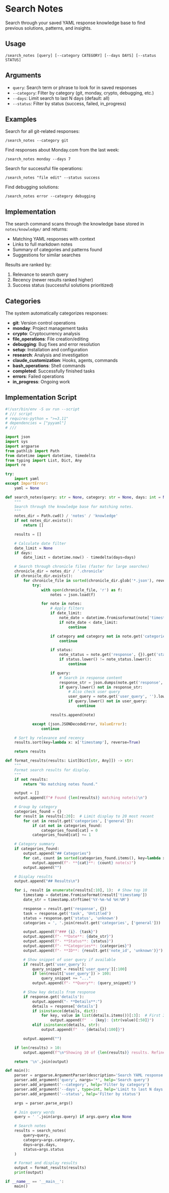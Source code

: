 # Search Notes

Search through your saved YAML response knowledge base to find previous solutions, patterns, and insights.

## Usage
```
/search_notes [query] [--category CATEGORY] [--days DAYS] [--status STATUS]
```

## Arguments
- `query`: Search term or phrase to look for in saved responses
- `--category`: Filter by category (git, monday, crypto, debugging, etc.)
- `--days`: Limit search to last N days (default: all)
- `--status`: Filter by status (success, failed, in_progress)

## Examples

Search for all git-related responses:
```
/search_notes --category git
```

Find responses about Monday.com from the last week:
```
/search_notes monday --days 7
```

Search for successful file operations:
```
/search_notes "file edit" --status success
```

Find debugging solutions:
```
/search_notes error --category debugging
```

## Implementation

The search command scans through the knowledge base stored in `notes/knowledge/` and returns:
- Matching YAML responses with context
- Links to full markdown notes
- Summary of categories and patterns found
- Suggestions for similar searches

Results are ranked by:
1. Relevance to search query
2. Recency (newer results ranked higher)
3. Success status (successful solutions prioritized)

## Categories

The system automatically categorizes responses:
- **git**: Version control operations
- **monday**: Project management tasks
- **crypto**: Cryptocurrency analysis
- **file_operations**: File creation/editing
- **debugging**: Bug fixes and error resolution
- **setup**: Installation and configuration
- **research**: Analysis and investigation
- **claude_customization**: Hooks, agents, commands
- **bash_operations**: Shell commands
- **completed**: Successfully finished tasks
- **errors**: Failed operations
- **in_progress**: Ongoing work

## Implementation Script

```python
#!/usr/bin/env -S uv run --script
# /// script
# requires-python = ">=3.11"
# dependencies = ["pyyaml"]
# ///

import json
import sys
import argparse
from pathlib import Path
from datetime import datetime, timedelta
from typing import List, Dict, Any
import re

try:
    import yaml
except ImportError:
    yaml = None

def search_notes(query: str = None, category: str = None, days: int = None, status: str = None) -> List[Dict[str, Any]]:
    """
    Search through the knowledge base for matching notes.
    """
    notes_dir = Path.cwd() / 'notes' / 'knowledge'
    if not notes_dir.exists():
        return []

    results = []

    # Calculate date filter
    date_limit = None
    if days:
        date_limit = datetime.now() - timedelta(days=days)

    # Search through chronicle files (faster for large searches)
    chronicle_dir = notes_dir / '.chronicle'
    if chronicle_dir.exists():
        for chronicle_file in sorted(chronicle_dir.glob('*.json'), reverse=True):
            try:
                with open(chronicle_file, 'r') as f:
                    notes = json.load(f)

                for note in notes:
                    # Apply filters
                    if date_limit:
                        note_date = datetime.fromisoformat(note['timestamp'])
                        if note_date < date_limit:
                            continue

                    if category and category not in note.get('categories', []):
                        continue

                    if status:
                        note_status = note.get('response', {}).get('status', '')
                        if status.lower() != note_status.lower():
                            continue

                    if query:
                        # Search in response content
                        response_str = json.dumps(note.get('response', {})).lower()
                        if query.lower() not in response_str:
                            # Also check user query
                            user_query = note.get('user_query', '').lower()
                            if query.lower() not in user_query:
                                continue

                    results.append(note)

            except (json.JSONDecodeError, ValueError):
                continue

    # Sort by relevance and recency
    results.sort(key=lambda x: x['timestamp'], reverse=True)

    return results

def format_results(results: List[Dict[str, Any]]) -> str:
    """
    Format search results for display.
    """
    if not results:
        return "No matching notes found."

    output = []
    output.append(f"# Found {len(results)} matching note(s)\n")

    # Group by category
    categories_found = {}
    for result in results[:20]:  # Limit display to 20 most recent
        for cat in result.get('categories', ['general']):
            if cat not in categories_found:
                categories_found[cat] = 0
            categories_found[cat] += 1

    # Category summary
    if categories_found:
        output.append("## Categories")
        for cat, count in sorted(categories_found.items(), key=lambda x: x[1], reverse=True):
            output.append(f"- **{cat}**: {count} note(s)")
        output.append("")

    # Display results
    output.append("## Results\n")

    for i, result in enumerate(results[:10], 1):  # Show top 10
        timestamp = datetime.fromisoformat(result['timestamp'])
        date_str = timestamp.strftime('%Y-%m-%d %H:%M')

        response = result.get('response', {})
        task = response.get('task', 'Untitled')
        status = response.get('status', 'unknown')
        categories = ', '.join(result.get('categories', ['general']))

        output.append(f"### {i}. {task}")
        output.append(f"- **Date**: {date_str}")
        output.append(f"- **Status**: {status}")
        output.append(f"- **Categories**: {categories}")
        output.append(f"- **ID**: {result.get('note_id', 'unknown')}")

        # Show snippet of user query if available
        if result.get('user_query'):
            query_snippet = result['user_query'][:100]
            if len(result['user_query']) > 100:
                query_snippet += "..."
            output.append(f"- **Query**: {query_snippet}")

        # Show key details from response
        if response.get('details'):
            output.append("- **Details**:")
            details = response['details']
            if isinstance(details, dict):
                for key, value in list(details.items())[:3]:  # First 3 items
                    output.append(f"  - {key}: {str(value)[:50]}")
            elif isinstance(details, str):
                output.append(f"  - {details[:100]}")

        output.append("")

    if len(results) > 10:
        output.append(f"\n*Showing 10 of {len(results)} results. Refine your search for more specific results.*")

    return '\n'.join(output)

def main():
    parser = argparse.ArgumentParser(description='Search YAML response knowledge base')
    parser.add_argument('query', nargs='*', help='Search query')
    parser.add_argument('--category', help='Filter by category')
    parser.add_argument('--days', type=int, help='Limit to last N days')
    parser.add_argument('--status', help='Filter by status')

    args = parser.parse_args()

    # Join query words
    query = ' '.join(args.query) if args.query else None

    # Search notes
    results = search_notes(
        query=query,
        category=args.category,
        days=args.days,
        status=args.status
    )

    # Format and display results
    output = format_results(results)
    print(output)

if __name__ == '__main__':
    main()
```